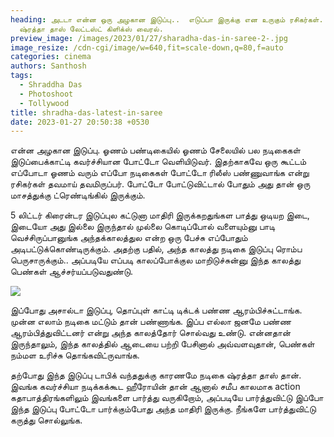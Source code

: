 ```yaml
---
heading: அடடா என்ன ஒரு அழகான இடுப்பு..  எடுப்பா இருக்கு என உருகும் ரசிகர்கள்.
  ஷ்ரத்தா தாஸ் லேட்டஸ்ட் கிளிக்ஸ் வைரல்.
preview_image: /images/2023/01/27/sharadha-das-in-saree-2-.jpg
image_resize: /cdn-cgi/image/w=640,fit=scale-down,q=80,f=auto
categories: cinema
authors: Santhosh
tags:
  - Shraddha Das
  - Photoshoot
  - Tollywood
title: shradha-das-latest-in-saree
date: 2023-01-27 20:50:38 +0530
---
```



என்ன அழகான இடுப்பு. ஓணம் பண்டிகையில் ஓணம் சேலையில் பல நடிகைகள் இடுப்பைக்காட்டி கவர்ச்சியான போட்டோ வெளியிடுவர். இதற்காகவே ஒரு கூட்டம் எப்போடா ஓணம் வரும் எப்போ நடிகைகள் போட்டோ ரிலீஸ் பண்ணுவாங்க என்று ரசிகர்கள் தவமாய் தவமிருப்பர். போட்டோ போட்டுவிட்டால் போதும் அது தான் ஒரு மாசத்துக்கு ட்ரெண்டிங்கில் இருக்கும்.

5 லிட்டர் கிரைன்டர இடுப்புல கட்டுனா மாதிரி இருக்கறதுங்கள பாத்து ஒடியற இடை, இடையோ அது இல்லை இருந்தால் முல்லை கொடிப்போல் வளையும்னு பாடி வெச்சிருப்பானுங்க அந்தக்காலத்துல என்ற ஒரு பேச்சு எப்போதும் அடிபட்டுக்கொண்டிருக்கும். அதற்கு பதில், அந்த காலத்து நடிகை இடுப்பு ரொம்ப பெருசாருக்கும்.. அப்படியே எப்படி காலப்போக்குல மாறிடுச்சுன்னு இந்த காலத்து பெண்கள் ஆச்சர்யப்படுவதுண்டு.

![](/images/2023/01/27/sharadha-das-in-saree-1-.jpg)

இப்போது அசால்டா இடுப்பு, தொப்புள் காட்டி டிக்டக் பண்ண ஆரம்பிச்சுட்டாங்க. முன்ன எலாம் நடிகை மட்டும் தான் பண்ணாங்க. இப்ப எல்லா ஜனமே பண்ண ஆரம்பித்துவிட்டனர் என்று அந்த காலத்தோர் சொல்வது உண்டு. என்னதான் இருந்தாலும், இந்த காலத்தில் ஆடையை பற்றி பேசினால் அவ்வளவுதான், பெண்கள் நம்மள உரிச்சு தொங்கவிட்ருவாங்க.

தற்போது இந்த இடுப்பு டாபிக் வந்ததுக்கு காரணமே நடிகை ஷ்ரத்தா தாஸ் தான். இவங்க கவர்ச்சியா நடிக்கக்கூட ஹீரோயின் தான் ஆனால் சமீப காலமாக action கதாபாத்திரங்களிலும் இவங்களை பார்த்து வருகிறோம், அப்படியே பார்த்துவிட்டு இப்போ இந்த இடுப்பு போட்டோ பார்க்கும்போது அந்த மாதிரி இருக்கு. நீங்களே பார்த்துவிட்டு கருத்து சொல்லுங்க.